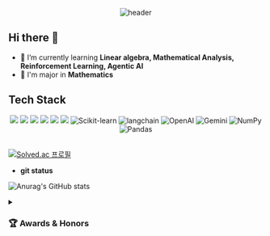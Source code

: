 <div align=center>

![header](https://capsule-render.vercel.app/api?type=waving&color=auto&height=300&section=header&text=Hongkyu%20Koh&fontSize=90&animation=fadeIn&fontAlignY=38&desc=Github&descAlignY=51&descAlign=62)

</div>

## Hi there 👋
- 🌱 I’m currently learning **Linear algebra, Mathematical Analysis, Reinforcement Learning, Agentic AI**
- 🏫 I'm major in **Mathematics**


## Tech Stack
<div align="center">
  <img src="https://img.shields.io/badge/Python-3776AB?style=flat-square&logo=Python&logoColor=white">
<img src="https://img.shields.io/badge/Java-007396?style=flat-square&logo=java&logoColor=white">
<img src="https://img.shields.io/badge/HTML5-E34F26?style=flat-square&logo=HTML5&logoColor=white">
<img src="https://img.shields.io/badge/JavaScript-F7DF1E?style=flat-square&logo=JavaScript&logoColor=black">
<img src="https://img.shields.io/badge/R-276DC3?style=flat-square&logo=R&logoColor=white">
<img src="https://img.shields.io/badge/Tableau-E97627?style=flat-square&logo=tableau&logoColor=white">
<img src="https://img.shields.io/badge/Scikit--learn-F7931E?style=flat&logo=scikit-learn&logoColor=white" alt="Scikit-learn">
                    <img src="https://img.shields.io/badge/Langchain-1C3C3C?style=flat&logo=langchain&logoColor=white" alt="langchain">
                    <img src="https://img.shields.io/badge/OpenAI-412991?style=flat&logo=OpenAI&logoColor=white" alt="OpenAI">
                   <img src="https://img.shields.io/badge/Gemini-8E75B2?style=flat&logo=googlegemini&logoColor=white" alt="Gemini">
                    <img src="https://img.shields.io/badge/NumPy-013243?style=flat&logo=NumPy&logoColor=white" alt="NumPy">
                    <img src="https://img.shields.io/badge/Pandas-150458?style=flat&logo=Pandas&logoColor=white" alt="Pandas">

</div>

<br>

[![Solved.ac
프로필](http://mazassumnida.wtf/api/v2/generate_badge?boj=issac1102)](https://solved.ac/issac1102)

- **git status**
 
 ![Anurag's GitHub stats](https://github-readme-stats.vercel.app/api?username=koh-hongQ&show_icons=true&theme=radical)

 
<details>
  <summary><h3>🏆 Awards & Honors </h3></summary>
  <div align="center">
  <table>
    <thead>
      <tr>
        <th>Award</th>
        <th>Issued by</th>
        <th>Date</th>
        <th>Details/Location</th>
      </tr>
    </thead>
    <tbody>
            <tr>
        <td>Capstone Project Research 2nd Award <br>(캡스톤 최우수상)</td>
        <td>HUFS Data Analysis Academy (DAT), HUFS School of Economics and Business<br>(한국외국어대학교 경상대학)</td>
        <td>2025.06.05</td>
        <td>LangChain-based PDF Analysis and Intelligent Quiz Generation System<br>(LangChain 기반 PDF 분석 및 지능형 퀴즈 생성 시스템)</td>
      </tr>
      <tr>
        <td>2nd Award (최우수상)</td>
        <td>HUFS Institute for Educational Innovation<br>(한국외국어대학교 교육혁신원장)</td>
        <td>2025.02.13</td>
        <td>Developed an AI chatbot for safe walking routes in Dongdaemun-gu based on streetlight data<br>(가로등 기반 동대문구 안심귀갓길 AI chatbot)</td>
      </tr>
      <tr>
        <td>Semester High Honors </td>
        <td>HUFS (한국외국어대학교)</td>
        <td>2024 - 2 Semester</td>
        <td>Ranked first in the department as a sophomore</td>
      </tr>
    </tbody>
  </table>

</details>

